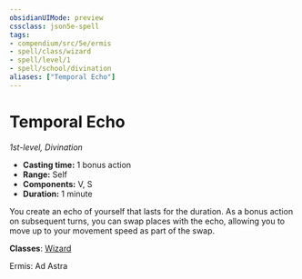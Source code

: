 ```yaml
---
obsidianUIMode: preview
cssclass: json5e-spell
tags:
- compendium/src/5e/ermis
- spell/class/wizard
- spell/level/1
- spell/school/divination
aliases: ["Temporal Echo"]
---
```

# Temporal Echo
*1st-level, Divination*  

- **Casting time:** 1 bonus action
- **Range:** Self
- **Components:** V, S
- **Duration:** 1 minute

You create an echo of yourself that lasts for the duration. As a bonus action on subsequent turns, you can swap places with the echo, allowing you to move up to your movement speed as part of the swap.

**Classes**: [Wizard](../../5e-compendium/classes/wizard.md#)

Ermis: Ad Astra